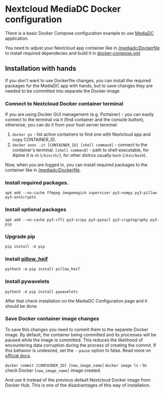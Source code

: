 # Nextcloud MediaDC Docker configuration

There is a basic Docker Compose configuration example to use [MediaDC](https://github.com/andrey18106/mediadc) application.

You need to adjust your Nextcloud app container like in [/mediadc/Dockerfile](/mediadc/Dockerfile)
to install required dependecies and build it in [docker-compose.yml](docker-compose.yml#L24)

## Installation with hands

If you don't want to use Dockerfile changes, you can install the required packages for the MediaDC app with hands, but to save changes they are needed to be committed into separate the Docker image.

### Connect to Nextcloud Docker container terminal

If you are using Docker GUI management (e.g. Portainer) - you can easily connect to the terminal via it (find container and the console button), otherwise, you can do it from your host server terminal:

1. `docker ps` - list active containers to find one with Nextcloud app and copy CONTAINER_ID.
2. `docker exec -it [CONTAINER_ID] [shell command]` - connect to the container's terminal.
`[shell command]` - path to shell executable, for Alpine it is `sh` (`/bin/sh/`), for other distros usually `bash` (`/bin/bash`).

Now, when you are logged in, you can install required packages to the container like in [/mediadc/Dockerfile](/mediadc/Dockerfile).

### Install required packages.

`apk add --no-cache ffmpeg imagemagick supervisor py3-numpy py3-pillow py3-asn1crypto`

### Install optional packages

`apk add --no-cache py3-cffi py3-scipy py3-pynacl py3-cryptography py3-pip`

### Upgrade pip

`pip install -U pip`

### Install [pillow_heif](https://github.com/bigcat88/pillow_heif)

`python3 -m pip install pillow_heif`

### Install pywavelets

`python3 -m pip install pywavelets`

After that check installation on the MediaDC Configuration page and it should be done.

### Save Docker container image changes

To save this changes you need to commit them to the separete Docker image. By default, the container being committed and its processes will be paused while the image is committed. This reduces the likelihood of encountering data corruption during the process of creating the commit. If this behavior is undesired, set the `--pause` option to false. Read more on [official docs](https://docs.docker.com/engine/reference/commandline/commit/).

`docker commit [CONTAINER_ID] [new_image_name]`
`docker image ls` - to check Docker `[new_image_name]` image created.

And use it instead of the previous default Nextcloud Docker image from Docker Hub. This is one of the disadvantages of this way of installation.
